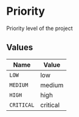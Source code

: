 # Priority

Priority level of the project


## Values

| Name       | Value      |
| ---------- | ---------- |
| `LOW`      | low        |
| `MEDIUM`   | medium     |
| `HIGH`     | high       |
| `CRITICAL` | critical   |